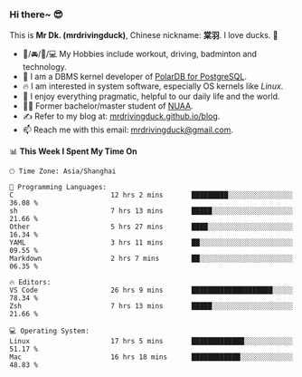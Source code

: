 ### Hi there~ 😎

This is **Mr Dk. (mrdrivingduck)**, Chinese nickname: **棠羽**. I love ducks. 🦆

- 💪/🚘/🏸/💻 My Hobbies include workout, driving, badminton and technology.
- 🍊 I am a DBMS kernel developer of [PolarDB for PostgreSQL](https://github.com/ApsaraDB/PolarDB-for-PostgreSQL).
- 🔥 I am interested in system software, especially OS kernels like *Linux*.
- 🔧 I enjoy everything pragmatic, helpful to our daily life and the world.
- 👨‍🎓 Former bachelor/master student of [NUAA](https://en.wikipedia.org/wiki/Nanjing_University_of_Aeronautics_and_Astronautics).
- ✍ Refer to my blog at: [mrdrivingduck.github.io/blog](https://mrdrivingduck.github.io/blog/).
- 📫 Reach me with this email: [mrdrivingduck@gmail.com](mailto:mrdrivingduck@gmail.com).

<!--START_SECTION:waka-->
📊 **This Week I Spent My Time On** 

```text
🕑︎ Time Zone: Asia/Shanghai

💬 Programming Languages: 
C                        12 hrs 2 mins       █████████░░░░░░░░░░░░░░░░   36.08 % 
sh                       7 hrs 13 mins       █████░░░░░░░░░░░░░░░░░░░░   21.66 % 
Other                    5 hrs 27 mins       ████░░░░░░░░░░░░░░░░░░░░░   16.34 % 
YAML                     3 hrs 11 mins       ██░░░░░░░░░░░░░░░░░░░░░░░   09.55 % 
Markdown                 2 hrs 7 mins        ██░░░░░░░░░░░░░░░░░░░░░░░   06.35 % 

🔥 Editors: 
VS Code                  26 hrs 9 mins       ████████████████████░░░░░   78.34 % 
Zsh                      7 hrs 13 mins       █████░░░░░░░░░░░░░░░░░░░░   21.66 % 

💻 Operating System: 
Linux                    17 hrs 5 mins       █████████████░░░░░░░░░░░░   51.17 % 
Mac                      16 hrs 18 mins      ████████████░░░░░░░░░░░░░   48.83 % 
```


<!--END_SECTION:waka-->

<!-- ![Mr Dk.'s GitHub Stats](https://github-readme-stats.vercel.app/api?username=mrdrivingduck&count_private&show_icons=true&theme=buefy) -->

<!-- ![Most Used Languages](https://github-readme-stats.vercel.app/api/top-langs/?username=mrdrivingduck&exclude_repo=mips32-CPU,snort-tcp-socket&theme=buefy&layout=compact&langs_count=10) -->


<!--
**mrdrivingduck/mrdrivingduck** is a ✨ _special_ ✨ repository because its `README.md` (this file) appears on your GitHub profile.

Here are some ideas to get you started:

- 🔭 I’m currently working on ...
- 🌱 I’m currently learning ...
- 👯 I’m looking to collaborate on ...
- 🤔 I’m looking for help with ...
- 💬 Ask me about ...
- 📫 How to reach me: ...
- 😄 Pronouns: ...
- ⚡ Fun fact: ...
-->
